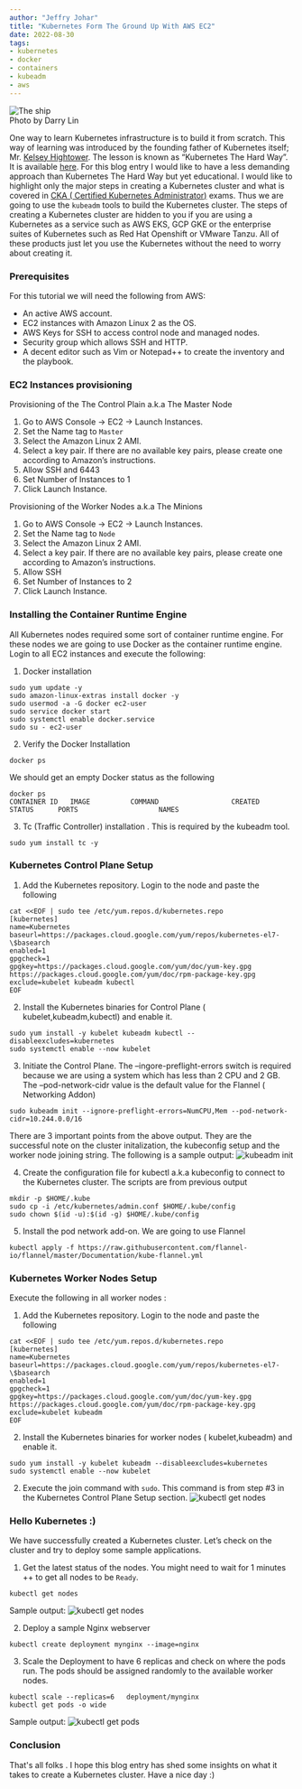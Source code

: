 ```yaml
---
author: "Jeffry Johar"
title: "Kubernetes Form The Ground Up With AWS EC2"
date: 2022-08-30
tags:
- kubernetes
- docker
- containers
- kubeadm
- aws
---
```


![The ship](/blog/2022/08/kubernetes-form-the-ground-up-with-aws-ec2/ship.webp)<br>
Photo by Darry Lin

One way to learn Kubernetes infrastructure is to build it from scratch. This  way of learning was introduced by the founding father of Kubernetes itself; Mr. [Kelsey Hightower](https://twitter.com/kelseyhightower?ref_src=twsrc%5Egoogle%7Ctwcamp%5Eserp%7Ctwgr%5Eauthor). The lesson  is known as “Kubernetes The Hard Way”. It is available [here](https://github.com/kelseyhightower/kubernetes-the-hard-way).
For this blog entry I would like to have a less demanding approach than Kubernetes The Hard Way but yet educational. I would like to highlight only the major steps in creating a Kubernetes cluster and what is covered in [CKA ( Certified Kubernetes Administrator)](https://training.linuxfoundation.org/certification/certified-kubernetes-administrator-cka/) exams. Thus we are going to use the `kubeadm` tools to build the Kubernetes cluster. The steps of creating a Kubernetes cluster are hidden to you if you are using  a Kubernetes as a service such as  AWS EKS, GCP GKE or the enterprise suites of Kubernetes such as Red Hat Openshift or VMware Tanzu.  All of these products just let you use the Kubernetes without the need to worry about creating it. 

### Prerequisites

For this tutorial we will need the following from AWS:

- An active AWS account.
- EC2 instances with Amazon Linux 2 as the OS.
- AWS Keys for SSH to access control node and managed nodes.
- Security group which allows SSH and HTTP.
- A decent editor such as Vim or Notepad++ to create the inventory and the playbook.

### EC2 Instances provisioning

Provisioning of the The Control Plain a.k.a The Master Node 

1. Go to AWS Console → EC2 → Launch Instances.
2. Set the Name tag to `Master`
3. Select the Amazon Linux 2 AMI.
4. Select a key pair. If there are no available key pairs, please create one according to Amazon’s instructions.
5. Allow SSH and 6443
6. Set Number of Instances to 1
7. Click Launch Instance.

Provisioning of the Worker Nodes a.k.a The Minions

1. Go to AWS Console → EC2 → Launch Instances.
2. Set the Name tag to `Node`
3. Select the Amazon Linux 2 AMI.
4. Select a key pair. If there are no available key pairs, please create one according to Amazon’s instructions.
5. Allow SSH
6. Set Number of Instances to 2
7. Click Launch Instance.

### Installing the Container Runtime Engine
All Kubernetes nodes required some sort of container runtime engine. For these nodes we are going to use Docker as the container runtime engine. Login to all EC2 instances and execute the following: 

1. Docker installation
```plain
sudo yum update -y
sudo amazon-linux-extras install docker -y
sudo usermod -a -G docker ec2-user
sudo service docker start
sudo systemctl enable docker.service
sudo su - ec2-user
```

2. Verify the Docker Installation
```plain
docker ps
```

We should get an empty Docker status as the following
```plain
docker ps
CONTAINER ID   IMAGE          COMMAND                  CREATED       STATUS      PORTS                    NAMES
```

3. Tc (Traffic Controller) installation . This is required by the kubeadm tool. 
```plain
sudo yum install tc -y 
```

### Kubernetes Control Plane Setup 

1. Add the Kubernetes repository.  Login to the node and paste the following

```plain
cat <<EOF | sudo tee /etc/yum.repos.d/kubernetes.repo
[kubernetes]
name=Kubernetes
baseurl=https://packages.cloud.google.com/yum/repos/kubernetes-el7-\$basearch
enabled=1
gpgcheck=1
gpgkey=https://packages.cloud.google.com/yum/doc/yum-key.gpg https://packages.cloud.google.com/yum/doc/rpm-package-key.gpg
exclude=kubelet kubeadm kubectl
EOF
```

2. Install the Kubernetes binaries for Control Plane ( kubelet,kubeadm,kubectl) and enable it. 
```plain
sudo yum install -y kubelet kubeadm kubectl --disableexcludes=kubernetes
sudo systemctl enable --now kubelet
```

3. Initiate the Control Plane. The –ingore-preflight-errors switch is required because we are using a system which has less than 2 CPU and 2 GB. The –pod-network-cidr value is the default value for the Flannel ( Networking Addon) 
```plain
sudo kubeadm init --ignore-preflight-errors=NumCPU,Mem --pod-network-cidr=10.244.0.0/16
```

There are 3 important points from the above output. They are the successful note on the cluster initalization, the kubeconfig setup and the worker node joining string. The following is a sample output:
![kubeadm init](/blog/2022/08/kubernetes-form-the-ground-up-with-aws-ec2/kubeadm01.webp)<br>

4. Create the configuration file for kubectl a.k.a kubeconfig to connect to the Kubernetes cluster. The scripts are from previous output
```plain
mkdir -p $HOME/.kube
sudo cp -i /etc/kubernetes/admin.conf $HOME/.kube/config
sudo chown $(id -u):$(id -g) $HOME/.kube/config
```

5. Install the  pod network add-on. We are going to use Flannel
```plain
kubectl apply -f https://raw.githubusercontent.com/flannel-io/flannel/master/Documentation/kube-flannel.yml
```


### Kubernetes Worker Nodes Setup 
Execute the following in all worker nodes :

1. Add the Kubernetes repository.  Login to the node and paste the following
```plain
cat <<EOF | sudo tee /etc/yum.repos.d/kubernetes.repo
[kubernetes]
name=Kubernetes
baseurl=https://packages.cloud.google.com/yum/repos/kubernetes-el7-\$basearch
enabled=1
gpgcheck=1
gpgkey=https://packages.cloud.google.com/yum/doc/yum-key.gpg https://packages.cloud.google.com/yum/doc/rpm-package-key.gpg
exclude=kubelet kubeadm
EOF
```

2. Install the Kubernetes binaries for worker nodes ( kubelet,kubeadm) and enable it. 
```plain
sudo yum install -y kubelet kubeadm --disableexcludes=kubernetes
sudo systemctl enable --now kubelet
```

2. Execute the join command with `sudo`. This command is from step #3 in the Kubernetes Control Plane Setup section.
![kubectl get nodes](/blog/2022/08/kubernetes-form-the-ground-up-with-aws-ec2/kubeadm-join.webp)<br>
### Hello Kubernetes :) 
We have successfully created a Kubernetes cluster. Let’s check on the cluster and try to deploy some sample applications. 

1. Get the latest status of the nodes. You might need to wait for 1 minutes ++ to get all nodes to be `Ready`. 
```plain
kubectl get nodes
```

Sample output:
![kubectl get nodes](/blog/2022/08/kubernetes-form-the-ground-up-with-aws-ec2/kubeadm02.webp)<br>

2. Deploy a sample Nginx webserver
```plain
kubectl create deployment mynginx --image=nginx
```

3. Scale the Deployment to have 6 replicas and check on where the pods run. The pods should be assigned randomly to the available worker nodes. 
```plain
kubectl scale --replicas=6   deployment/mynginx
kubectl get pods -o wide 
```

Sample output:
![kubectl get pods](/blog/2022/08/kubernetes-form-the-ground-up-with-aws-ec2/kubeadm03.webp)<br>
### Conclusion
That's all folks . I hope this blog entry has shed some insights on what it takes to create a Kubernetes cluster. Have a nice day :) 


